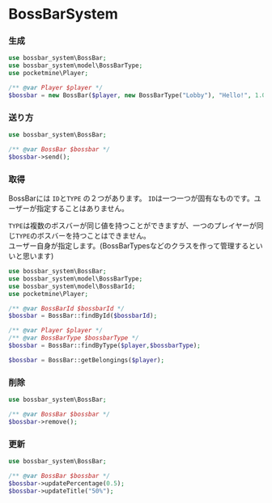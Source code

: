 # BossBarSystem


### 生成
```php
use bossbar_system\BossBar;
use bossbar_system\model\BossBarType;
use pocketmine\Player;

/** @var Player $player */
$bossbar = new BossBar($player, new BossBarType("Lobby"), "Hello!", 1.0);
```

### 送り方
```php
use bossbar_system\BossBar;

/** @var BossBar $bossbar */
$bossbar->send();
```

### 取得
BossBarには `ID`と`TYPE` の２つがあります。
`ID`は一つ一つが固有なものです。ユーザーが指定することはありません。

`TYPE`は複数のボスバーが同じ値を持つことができますが、一つのプレイヤーが同じ`TYPE`のボスバーを持つことはできません。  
ユーザー自身が指定します。(BossBarTypesなどのクラスを作って管理するといいと思います)
```php
use bossbar_system\BossBar;
use bossbar_system\model\BossBarType;
use bossbar_system\model\BossBarId;
use pocketmine\Player;

/** @var BossBarId $bossbarId */
$bossbar = BossBar::findById($bossbarId);

/** @var Player $player */
/** @var BossBarType $bossbarType */
$bossbar = BossBar::findByType($player,$bossbarType);

$bossbar = BossBar::getBelongings($player);
```

### 削除
```php
use bossbar_system\BossBar;

/** @var BossBar $bossbar */
$bossbar->remove();
```

### 更新
```php
use bossbar_system\BossBar;

/** @var BossBar $bossbar */
$bossbar->updatePercentage(0.5);
$bossbar->updateTitle("50%");
```
